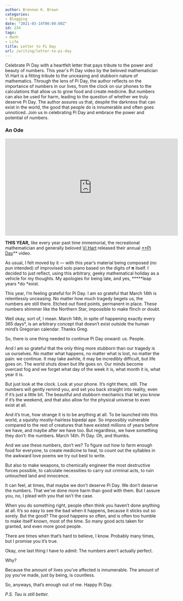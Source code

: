 ```yaml
---
author: Brennan K. Brown
categories:
- Blogging
date: "2021-03-14T00:00:00Z"
id: 234
tags:
- Math
- Life
title: Letter to Pi Day
url: /writing/letter-to-pi-day
---
```


Celebrate Pi Day with a heartfelt letter that pays tribute to the power and beauty of numbers. This year's Pi Day video by the beloved mathematician Vi Hart is a fitting tribute to the unceasing and stubborn nature of mathematics. Through the lens of Pi Day, the author reflects on the importance of numbers in our lives, from the clock on our phones to the calculations that allow us to grow food and create medicine. But numbers can also be used for harm, leading to the question of whether we truly deserve Pi Day. The author assures us that, despite the darkness that can exist in the world, the good that people do is innumerable and often goes unnoticed. Join us in celebrating Pi Day and embrace the power and potential of numbers.

<!--more-->
### An Ode

<center><iframe width="560" height="315" src="https://www.youtube.com/embed/AHrth9lOfzo" frameborder="0" allowfullscreen></iframe></center>

**THIS YEAR,** like every year past time immemorial, the recreational mathematician and generally beloved [Vi Hart](https://www.youtube.com/user/Vihart) released their annual [**Pi Day](https://www.piday.org/)** video.

As usual, I felt moved by it — with this year’s material being composed (no pun intended) of improvised solo piano based on the digits of **π** itself. I decided to just reflect, using this arbitrary, geeky mathematical holiday as a vehicle for my thoughts. My apologies for being late, and yes, *****leap years *do *exist.

This year, I’m feeling grateful for Pi Day. I am so grateful that March 14th is relentlessly unceasing. No matter how much tragedy begets us, the numbers are still there. Etched out fixed points, permanent in place. These numbers shimmer like the Northern Star, impossible to make flinch or doubt.

Well okay, sort of, I mean. March 14th, in spite of happening exactly every 365 days*, is an arbitrary concept that doesn’t exist outside the human mind’s Gregorian calendar. Thanks Greg.

So, there is one thing needed to continue Pi Day onward: us. People.

And I am so grateful that the only thing more stubborn than our tragedy is us ourselves. No matter what happens, no matter what is lost, no matter the pain: we continue. It may take awhile, it may be incredibly difficult, but life goes on. The world shuts down but life goes on. Our minds become overcast fog and we forget what day of the week it is, what month it is, what year it is.

But just look at the clock. Look at your phone. It’s right there, still. The numbers will gently remind you, and set you back straight into reality, even if it’s just a little bit. The beautiful and stubborn mechanics that let you know if it’s the weekend, and that also allow for the physical universe to even exist at all.

And it’s true, how strange it is to be anything at all. To be launched into this world, a squishy mostly-hairless bipedal ape. So impossibly vulnerable compared to the rest of creatures that have existed millions of years before we have, and maybe after we have too. But regardless, we have something they don’t: the numbers. March 14th. Pi Day. Oh, and thumbs.

And we use these numbers, don’t we? To figure out how to farm enough food for everyone, to create medicine to heal, to count out the syllables in the awkward love poems we try out best to write.

But also to make weapons, to chemically engineer the most destructive forces possible, to calculate necessities to carry out criminal acts, to ruin untouched land and innocence.

It can feel, at times, that maybe we don’t deserve Pi Day. We don’t deserve the numbers. That we’ve done more harm than good with them. But I assure you, no, I plead with you that isn’t the case.

When you do something right, people often think you haven’t done anything at all. It’s so easy to see the bad when it happens, because it sticks out so sorely. But the good? The good happens so often, and is often too humble to make itself known, most of the time. So many good acts taken for granted, and even more good people.

There are times when that’s hard to believe, I know. 
Probably many times, but I promise you it’s true.

Okay, one last thing I have to admit: The numbers aren’t actually perfect.

Why?

Because the amount of lives you’ve affected is innumerable. 
The amount of joy you’ve made, just by being, is countless.

So, anyways, that’s enough out of me. 
Happy Pi Day.

*P.S. Tau is still better.*
